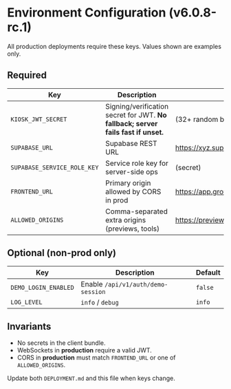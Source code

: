 # Environment Configuration (v6.0.8-rc.1)

All production deployments require these keys. Values shown are examples only.

## Required
| Key | Description | Example |
|---|---|---|
| `KIOSK_JWT_SECRET` | Signing/verification secret for JWT. **No fallback; server fails fast if unset.** | (32+ random bytes) |
| `SUPABASE_URL` | Supabase REST URL | https://xyz.supabase.co |
| `SUPABASE_SERVICE_ROLE_KEY` | Service role key for server-side ops | (secret) |
| `FRONTEND_URL` | Primary origin allowed by CORS in prod | https://app.growfreshlocalfood.com |
| `ALLOWED_ORIGINS` | Comma-separated extra origins (previews, tools) | https://preview.vercel.app,https://admin.grow… |

## Optional (non-prod only)
| Key | Description | Default |
|---|---|---|
| `DEMO_LOGIN_ENABLED` | Enable `/api/v1/auth/demo-session` | `false` |
| `LOG_LEVEL` | `info` / `debug` | `info` |

## Invariants
- No secrets in the client bundle.
- WebSockets in **production** require a valid JWT.
- CORS in **production** must match `FRONTEND_URL` or one of `ALLOWED_ORIGINS`.

Update both `DEPLOYMENT.md` and this file when keys change.
